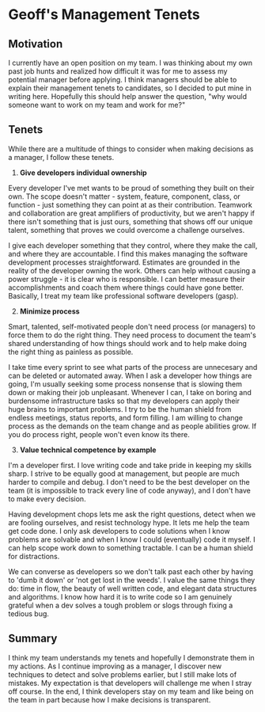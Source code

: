 # Geoff's Management Tenets

## Motivation
I currently have an open position on my team.  I was thinking about my own past job hunts and realized how difficult it was for me to assess my potential manager before applying.  I think managers should be able to explain their management tenets to candidates, so I decided to put mine in writing here.  Hopefully this should help answer the question, "why would someone want to work on my team and work for me?"

## Tenets
While there are a multitude of things to consider when making decisions as a manager, I follow these tenets.

1. **Give developers individual ownership**

Every developer I've met wants to be  proud of something they built on their own. The scope doesn't matter - system, feature, component, class, or function - just something they can point at as their contribution. Teamwork and collaboration are great amplifiers of productivity, but we aren't happy if there isn't something that is just ours, something that shows off our unique talent, something that proves we could overcome a challenge ourselves.  

I give each developer something that they control, where they make the call, and where they are accountable.  I find this makes managing the software development processes straightforward.  Estimates are grounded in the reality of the developer owning the work.  Others can help without causing a power struggle - it is clear who is responsible.  I can better measure their accomplishments and coach them where things could have gone better. Basically, I treat my team like professional software developers (gasp).

2. **Minimize process**

Smart, talented, self-motivated people don't need process (or managers) to force them to do the right thing.  They need process to document the team's shared understanding of how things should work and to help make doing the right thing as painless as possible.  

I take time every sprint to see what parts of the process are unnecesary and can be deleted or automated away. When I ask a developer how things are going, I'm usually seeking some process nonsense that is slowing them down or making their job unpleasant.  Whenever I can, I take on boring and burdensome infrastructure tasks so that my developers can apply their huge brains to important problems. I try to be the human shield from endless meetings, status reports, and form filling. I am willing to change process as the demands on the team change and as people abilities grow.  If you do process right, people won't even know its there.

3. **Value technical competence by example**

I'm a developer first. I love writing code and take pride in keeping my skills sharp.  I strive to be equally good at management, but people are much harder to compile and debug.  I don't need to be the best developer on the team (it is impossible to track every line of code anyway), and I don't have to make every decision.

Having development chops lets me ask the right questions, detect when we are fooling ourselves, and resist technology hype.  It lets me help the team get code done.  I only ask developers to code solutions when I know problems are solvable and when I know I could (eventually) code it myself.  I can help scope work down to something tractable. I can be a human shield for distractions.

We can converse as developers so we don't talk past each other by having to 'dumb it down' or 'not get lost in the weeds'. I value the same things they do: time in flow, the beauty of well written code, and elegant data structures and algorithms. I know how hard it is to write code so I am genuinely grateful when a dev solves a tough problem or slogs through fixing a tedious bug.

## Summary

I think my team understands my tenets and hopefully I demonstrate them in my actions. As I continue improving as a manager, I discover new techniques to detect and solve problems earlier, but I still make lots of mistakes. My expectation is that developers will challenge me when I stray off course. In the end, I think developers stay on my team and like being on the team in part because how I make decisions is transparent.


